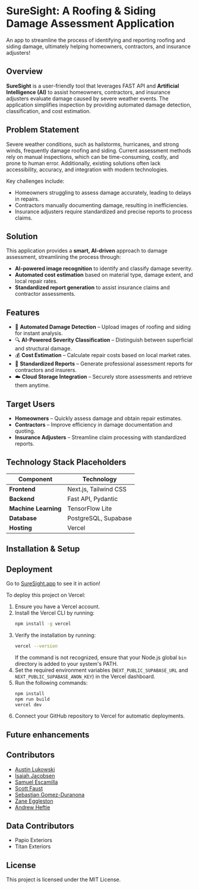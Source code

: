 # SureSight: A Roofing & Siding Damage Assessment Application
An app to streamline the process of identifying and reporting roofing and siding damage, ultimately helping homeowners, contractors, and insurance adjusters!

## Overview
**SureSight** is a user-friendly tool that leverages FAST API and **Artificial Intelligence (AI)** to assist homeowners, contractors, and insurance adjusters evaluate damage caused by severe weather events. The application simplifies inspection by providing automated damage detection, classification, and cost estimation.

## Problem Statement
Severe weather conditions, such as hailstorms, hurricanes, and strong winds, frequently damage roofing and siding. Current assessment methods rely on manual inspections, which can be time-consuming, costly, and prone to human error. Additionally, existing solutions often lack accessibility, accuracy, and integration with modern technologies.

Key challenges include:
- Homeowners struggling to assess damage accurately, leading to delays in repairs.
- Contractors manually documenting damage, resulting in inefficiencies.
- Insurance adjusters require standardized and precise reports to process claims.

## Solution
This application provides a **smart, AI-driven** approach to damage assessment, streamlining the process through:
- **AI-powered image recognition** to identify and classify damage severity.
- **Automated cost estimation** based on material type, damage extent, and local repair rates.
- **Standardized report generation** to assist insurance claims and contractor assessments.

## Features
- 📸 **Automated Damage Detection** – Upload images of roofing and siding for instant analysis.
- 🔍 **AI-Powered Severity Classification** – Distinguish between superficial and structural damage.
- 💰 **Cost Estimation** – Calculate repair costs based on local market rates.
- 📑 **Standardized Reports** – Generate professional assessment reports for contractors and insurers.
- ☁️ **Cloud Storage Integration** – Securely store assessments and retrieve them anytime.

## Target Users
- **Homeowners** – Quickly assess damage and obtain repair estimates.
- **Contractors** – Improve efficiency in damage documentation and quoting.
- **Insurance Adjusters** – Streamline claim processing with standardized reports.

## Technology Stack **Placeholders**
| Component     | Technology |
|--------------|------------|
| **Frontend** | Next.js, Tailwind CSS |
| **Backend** | Fast API, Pydantic |
| **Machine Learning** | TensorFlow Lite |
| **Database** | PostgreSQL, Supabase |
| **Hosting** | Vercel |

## Installation & Setup

## Deployment
Go to [SureSight.app](https://suresight.app) to see it in action!

To deploy this project on Vercel:

1. Ensure you have a Vercel account.
2. Install the Vercel CLI by running:
   ```bash
   npm install -g vercel
   ```
3. Verify the installation by running:
   ```bash
   vercel --version
   ```
   If the command is not recognized, ensure that your Node.js global `bin` directory is added to your system's PATH.
4. Set the required environment variables (`NEXT_PUBLIC_SUPABASE_URL` and `NEXT_PUBLIC_SUPABASE_ANON_KEY`) in the Vercel dashboard.
5. Run the following commands:
   ```bash
   npm install
   npm run build
   vercel dev
   ```
6. Connect your GitHub repository to Vercel for automatic deployments.

## Future enhancements

## Contributors

- [Austin Lukowski](https://github.com/Lownickle)
- [Isaiah Jacobsen](https://github.com/J-Isaiah)
- [Samuel Escamilla](https://github.com/sescamilla23)
- [Scott  Faust](https://github.com/DrFaustest)
- [Sebastian Gomez-Duranona](https://github.com/SebasDuranona)
- [Zane Eggleston](https://github.com/zeggleston405)
- [Andrew Heftie](https://github.com/aheftie)

## Data Contributors 
- Papio Exteriors
- Titan Exteriors

## License
This project is licensed under the MIT License.

